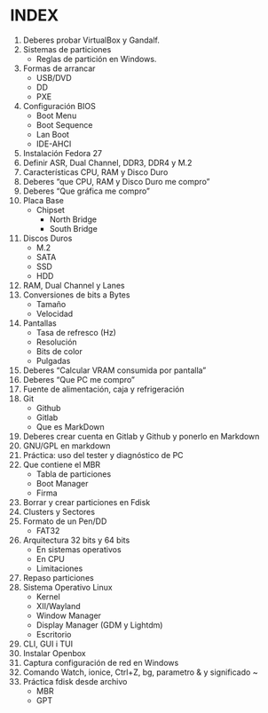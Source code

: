 # INDEX


1. Deberes probar VirtualBox y Gandalf.
2. Sistemas de particiones
    - Reglas de partición en Windows.
3. Formas de arrancar
    - USB/DVD
    - DD
    - PXE
4. Configuración BIOS
    - Boot Menu
    - Boot Sequence
    - Lan Boot
    - IDE-AHCI
5. Instalación Fedora 27
6. Definir ASR, Dual Channel, DDR3, DDR4 y M.2
7. Características CPU, RAM y Disco Duro
8. Deberes “que CPU, RAM y Disco Duro me compro”
9. Deberes “Que gráfica me compro”
10. Placa Base
    - Chipset
        - North Bridge
        - South Bridge
11. Discos Duros
    - M.2
    - SATA
    - SSD
    - HDD
12. RAM, Dual Channel y Lanes
13. Conversiones de bits a Bytes
    - Tamaño
    - Velocidad
14. Pantallas
    - Tasa de refresco (Hz)
    - Resolución
    - Bits de color
    - Pulgadas
 15. Deberes “Calcular VRAM consumida por pantalla”
 16. Deberes “Que PC me compro”
 17. Fuente de alimentación, caja y refrigeración
 18. Git
     - Github
     - Gitlab
     - Que es MarkDown
 19. Deberes crear cuenta en Gitlab y Github y ponerlo en Markdown
 20. GNU/GPL en markdown
 21. Práctica: uso del tester y diagnóstico de PC
 22. Que contiene el MBR
     - Tabla de particiones
     - Boot Manager
     - Firma 
 23. Borrar y crear particiones en Fdisk
 24. Clusters y Sectores
25. Formato de un Pen/DD
    - FAT32
26. Arquitectura 32 bits y 64 bits
    - En sistemas operativos
    - En CPU
    - Limitaciones
27. Repaso particiones
28. Sistema Operativo Linux
    - Kernel
    - XII/Wayland
    - Window Manager
    - Display Manager (GDM y Lightdm)
    - Escritorio
29. CLI, GUI i TUI
30. Instalar Openbox
31. Captura configuración de red en Windows 
32. Comando Watch, ionice, Ctrl+Z, bg, parametro & y significado ~
33. Práctica fdisk desde archivo
    - MBR
    - GPT
